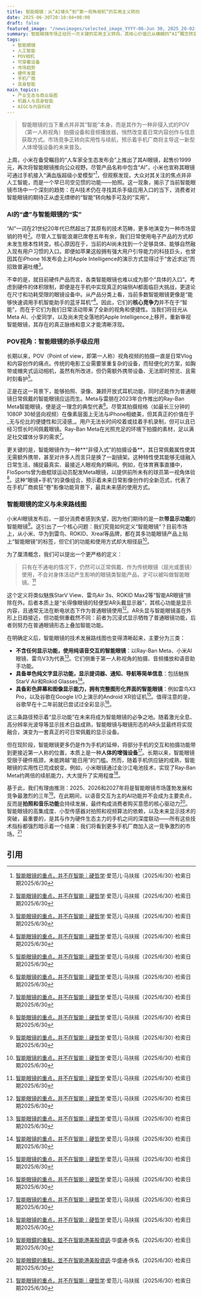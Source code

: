 ```yaml
---
title: 智能眼镜：从“AI噱头”到“第一视角相机”的实用主义转向
date: 2025-06-30T20:10:04+08:00
draft: false
featured_image: "/newsimages/selected_image_YYYY-06-Jun 30, 2025_20-02-06-515.jpg"
summary: 智能眼镜市场正经历一次关键的实用主义转向，其核心价值已从模糊的“AI”概念转变为作为非侵入式第一视角（POV）相机和便捷音频设备的实际功能。小米和Meta等厂商正通过提升拍摄体验和续航能力来驱动市场，预示着该领域将成为手机厂商的下一个竞争焦点，并在未来几年实现爆发式增长，最终融合显示技术成为真正的日常增强设备。
tags: 
  - 智能眼镜
  - 人工智能
  - POV相机
  - 可穿戴设备
  - 市场趋势
  - 硬件发展
  - 手机厂商
  - 具身智能
main_topics: 
  - 产业生态与商业版图
  - 机器人与具身智能
  - AIGC与内容科技
---
```


> 智能眼镜的当下重点并非其“智能”本身，而是其作为一种非侵入式的POV（第一人称视角）拍摄设备和音频播放器，悄然改变着日常内容创作与信息获取方式。市场竞争正转向实用性与续航，预示着手机厂商将主导这一新型人体增强设备的未来普及。

上周，小米在备受瞩目的“人车家全生态发布会”上推出了其AI眼镜，起售价1999元，再次将智能眼镜推向公众视野。尽管产品名称中包含“AI”，小米也宣称其眼镜可通过手机接入“满血版超级小爱模型”[^1]，但观察发现，大众对其关注的焦点并非人工智能，而是一个早已司空见惯的功能——拍照。这一现象，揭示了当前智能眼镜市场中一个深刻的趋势：在AI技术仍在寻找其杀手级应用入口的当下，消费者对智能眼镜的期待正从虚无缥缈的“智能”转向触手可及的“实用”。

### AI的“虚”与智能眼镜的“实”

“AI”一词在21世纪20年代已然超出了其原有的技术范畴，更多地演变为一种市场营销的符号[^1]。尽管人工智能浪潮已席卷五年有余，我们日常使用电子产品的方式却未发生根本性转变。核心原因在于，当前的AI尚未找到一个足够具体、能够自然融入现有用户习惯的入口。即便如苹果这般拥有强大用户引导能力的科技巨头，也曾因其在iPhone 16发布会上对Apple Intelligence的演示方式显得过于“舍近求远”而招致普遍吐槽[^1]。

不幸的是，就目前硬件产品而言，各类智能眼镜也难以成为那个“具体的入口”。考虑到硬件的体积限制，即便是在手机中实现真正的端侧AI都面临巨大挑战，更遑论在尺寸和功耗受限的眼镜设备中。从产品分类上看，当前多数智能眼镜更像是“能够快速调用手机智能助手的蓝牙耳机”[^1]。因此，它们的**核心竞争力**并不在于“智能”，而在于它们为我们日常活动带来了全新的视角和便捷性。当我们将目光从Meta AI、小爱同学，以及尚未完全落地的Apple Intelligence上移开，重新审视智能眼镜，其存在的真正脉络和意义才能清晰浮现。

### POV视角：智能眼镜的杀手级应用

长期以来，POV（Point of view，即第一人称）视角视频的拍摄一直是日常Vlog和内容创作的痛点。传统的电影工业需要笨重复杂的设备，而轻便化的方案，如胸带或帽夹式运动相机，虽然有所改进，但仍需额外携带设备、无法即时预览、且需时刻看护[^1]。

正是在这一背景下，能够拍照、录像、兼顾开放式耳机功能，同时还能作为普通眼镜日常佩戴的智能眼镜应运而生。Meta与雷朋在2023年合作推出的Ray-Ban Meta智能眼镜，便是这一理念的典型代表[^1]。尽管其拍摄规格（如最长三分钟的1080P 30帧竖向视频）在像素层面上无法与iPhone相媲美，但其真正的价值在于_无与伦比的便捷性和沉浸感_。用户无法长时间咬着或挂着手机录制，但可以且已经习惯长时间佩戴眼镜。Ray-Ban Meta在光照充足的环境下拍摄的素材，足以满足社交媒体分享的需求[^1]。

更关键的是，智能眼镜作为一种**“非侵入式”的拍摄设备**，其日常佩戴属性使其无需额外携带，甚至对许多人而言只是换了一副镜架。这种特性使其能够无缝融入日常生活，捕捉最真实、最接近人眼视角的瞬间。例如，在体育赛事直播中，FloSports曾为曲棍球运动员配发Meta眼镜，以提供前所未有的球员第一视角体验[^1]。这种“眼镜+手机”的录像组合，预示着未来日常影像创作的全新范式，代表了在手机厂商疯狂“卷”影像功能背景下，最具未来感的使用方式。

### 智能眼镜的定义与未来路线图

小米AI眼镜发布后，一部分消费者感到失望，因为他们期待的是一款**带显示功能**的智能眼镜[^1]。这引出了一个核心问题：我们究竟如何定义“智能眼镜”？目前市场上，从小米、华为到雷鸟、ROKID、Xreal等品牌，都在其多功能眼镜产品上贴上“智能眼镜”的标签，但它们的功能和使用方式却大相径庭[^1]。

为了厘清概念，我们可以提出一个更严格的定义：

> 只有在不通电的情况下，仍然可以正常佩戴、作为传统眼镜（屈光或墨镜）使用，不会对身体活动产生影响的眼镜类智能产品，才可以被叫做智能眼镜。[^1]

这个定义将类似魅族StarV View、雷鸟Air 3s、ROKID Max2等“智能AR眼镜”排除在外。后者本质上是“长得像眼镜的轻便型AR头戴显示器”，其核心功能是显示内容，且通常无法在断电状态下作为普通眼镜使用[^1]。AR头显与智能眼镜虽在外形上日趋接近，但功能侧重截然不同：前者为沉浸式显示牺牲了普通眼镜功能，后者则努力在普通眼镜形态上叠加智能功能。

在明确定义后，智能眼镜的技术发展路线图也变得清晰起来，主要分为三类：
*   **不含任何显示功能，使用纯语音交互的智能眼镜**：以Ray-Ban Meta、小米AI眼镜、雷鸟V3为代表[^1]。它们侧重于第一人称视角的拍摄、音频播放和语音助手功能。
*   **具备单色纯文字显示功能，显示提词器、通知、导航等简单信息**：包括魅族StarV Air和Rokid Glasses[^1]。
*   **具备彩色屏幕和图像显示能力，拥有完整图形化界面的智能眼镜**：例如雷鸟X3 Pro，以及谷歌在Google I/O上演示的Android XR验证机[^1]。值得注意的是，谷歌早在十二年前就已尝试过全彩显示[^1]。

这三条路径预示着“显示功能”在未来将成为智能眼镜的必争之地。随着激光全息、高分辨率光波导等显示技术日益成熟，智能眼镜与眼镜形态的AR头显最终将实现融合，演变为一套真正的可日常佩戴的显示设备。

但在现阶段，智能眼镜更多仍是作为手机的延伸，将部分手机的交互和拍摄功能带到更接近第一人称的位置，本质上是一种**人体的增强设备**[^1]。长期以来，智能眼镜受限于硬件瓶颈，未能跨越“能日用”的门槛。然而，随着手机供应链的成熟，智能眼镜的实用性已完成蜕变。例如，小米眼镜通过金沙江电池技术，实现了Ray-Ban Meta约两倍的续航能力，大大提升了实用程度[^1]。

基于此，我们有理由推测：2025、2026和2027年将是智能眼镜市场蓬勃发展和竞争最激烈的三年[^2]。在此期间，以语音交互为主的AI功能并不会成为主要卖点，反而是**拍照和音乐功能**会持续发展，最终构成消费者购买意愿的核心驱动力[^2]。智能眼镜的高集成度、小型传感器对拍照和视频算法的依赖，以及未来显示技术的突破，最重要的，是其与作为硬件生态主力的手机之间的深度联动——所有这些技术指标都强烈暗示着一个结果：我们将看到更多手机厂商加入这一竞争激烈的市场。[^1]

## 引用
[^1]: [智能眼镜的重点，并不在智能｜硬哲学](https://www.ifanr.com/1628940)·爱范儿·马扶摇（2025/6/30）·检索日期2025/6/30
[^2]: [智能眼鏡的重點，並不在智能港美股資訊](https://www.hstong.com/news/hk/detail/25063019251393957)·华盛通·佚名（2025/6/30）·检索日期2025/6/30
[^3]: [AI眼镜，困在手机里](https://m.21jingji.com/article/20241219/herald/3c06f14920bee448fa2cf4091503262b.html)·21财经·佚名（2024/12/19）·检索日期2025/6/30
[^4]: [智能眼镜的困境和解法：“百镜大战”的未来在哪儿？”](https://www.ednchina.com/news/a14198.html)·EDN China·佚名（2025/6/30）·检索日期2025/6/30

